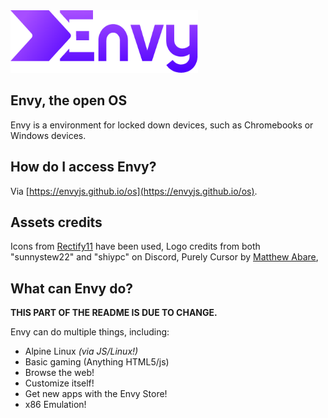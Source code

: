 <img src="assets/brand/seta.png" height="100" width="300">

## Envy, the open OS
Envy is a environment for locked down devices, such as Chromebooks or Windows devices.

## How do I access Envy?
Via [https://envyjs.github.io/os](https://envyjs.github.io/os).

## Assets credits
Icons from [Rectify11](https://github.com/Rectify11/installer) have been used,
Logo credits from both "sunnystew22" and "shiypc" on Discord,
Purely Cursor by [Matthew Abare](https://matthewabare.com/blogs/purely.html),

## What can Envy do?
**THIS PART OF THE README IS DUE TO CHANGE.**

  Envy can do multiple things, including:
  
  * Alpine Linux *(via JS/Linux!)*
  * Basic gaming (Anything HTML5/js)
  * Browse the web!
  * Customize itself!
  * Get new apps with the Envy Store!
  * x86 Emulation! 


